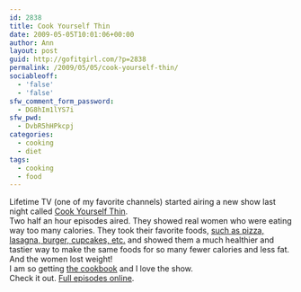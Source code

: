 ```yaml
---
id: 2838
title: Cook Yourself Thin
date: 2009-05-05T10:01:06+00:00
author: Ann
layout: post
guid: http://gofitgirl.com/?p=2838
permalink: /2009/05/05/cook-yourself-thin/
sociableoff:
  - 'false'
  - 'false'
sfw_comment_form_password:
  - DG8hIm1lYS7i
sfw_pwd:
  - DvbR5hHPkcpj
categories:
  - cooking
  - diet
tags:
  - cooking
  - food
---
```

Lifetime TV (one of my favorite channels) started airing a new show last night called [Cook Yourself Thin](http://www.mylifetime.com/on-tv/shows/cook-yourself-thin).  
Two half an hour episodes aired. They showed real women who were eating way too many calories. They took their favorite foods, [such as pizza, lasagna, burger, cupcakes, etc.](http://www.mylifetime.com/on-tv/shows/cook-yourself-thin/recipes) and showed them a much healthier and tastier way to make the same foods for so many fewer calories and less fat.  
And the women lost weight!  
I am so getting [the cookbook](http://www.everywomansvoice.com/?q=node/648) and I love the show.  
Check it out. [Full episodes online](http://www.mylifetime.com/on-tv/shows/cook-yourself-thin/video).